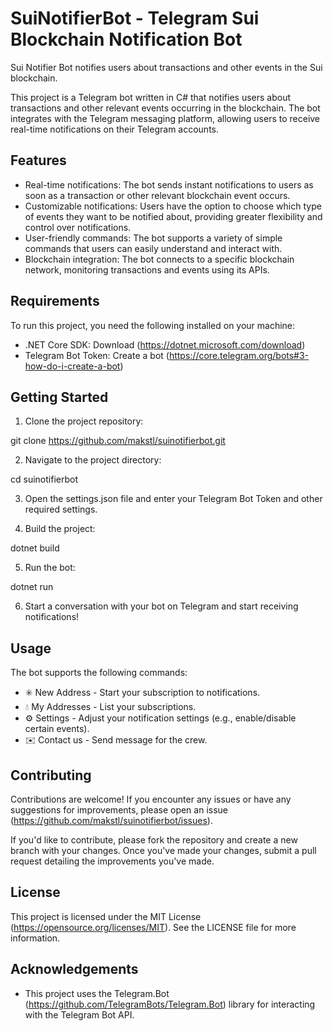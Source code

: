 # SuiNotifierBot - Telegram Sui Blockchain Notification Bot

Sui Notifier Bot notifies users about transactions and other events in the Sui blockchain.

This project is a Telegram bot written in C# that notifies users about transactions and other relevant events occurring in the blockchain. The bot integrates with the Telegram messaging platform, allowing users to receive real-time notifications on their Telegram accounts.

## Features

- Real-time notifications: The bot sends instant notifications to users as soon as a transaction or other relevant blockchain event occurs.
- Customizable notifications: Users have the option to choose which type of events they want to be notified about, providing greater flexibility and control over notifications.
- User-friendly commands: The bot supports a variety of simple commands that users can easily understand and interact with.
- Blockchain integration: The bot connects to a specific blockchain network, monitoring transactions and events using its APIs.

## Requirements

To run this project, you need the following installed on your machine:

- .NET Core SDK: Download (https://dotnet.microsoft.com/download)
- Telegram Bot Token: Create a bot (https://core.telegram.org/bots#3-how-do-i-create-a-bot)

## Getting Started

1. Clone the project repository:

git clone https://github.com/makstl/suinotifierbot.git


2. Navigate to the project directory:

cd suinotifierbot


3. Open the settings.json file and enter your Telegram Bot Token and other required settings.

4. Build the project:

dotnet build


5. Run the bot:

dotnet run


6. Start a conversation with your bot on Telegram and start receiving notifications!

## Usage

The bot supports the following commands:

- ✳️ New Address - Start your subscription to notifications.
- 💧 My Addresses - List your subscriptions.
- ⚙️ Settings - Adjust your notification settings (e.g., enable/disable certain events).
- ✉️ Contact us - Send message for the crew.

## Contributing

Contributions are welcome! If you encounter any issues or have any suggestions for improvements, please open an issue (https://github.com/makstl/suinotifierbot/issues).

If you'd like to contribute, please fork the repository and create a new branch with your changes. Once you've made your changes, submit a pull request detailing the improvements you've made.

## License

This project is licensed under the MIT License (https://opensource.org/licenses/MIT). See the LICENSE file for more information.

## Acknowledgements

- This project uses the Telegram.Bot (https://github.com/TelegramBots/Telegram.Bot) library for interacting with the Telegram Bot API.
